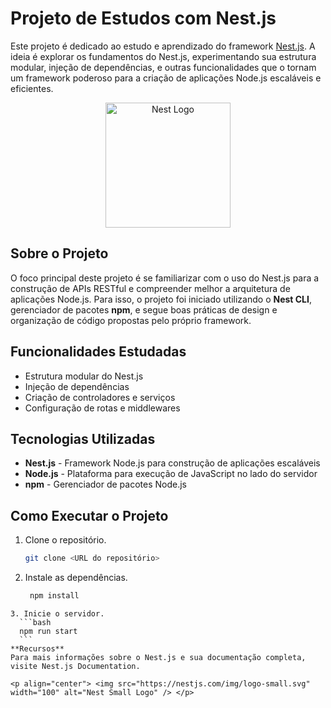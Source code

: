 # Projeto de Estudos com Nest.js

Este projeto é dedicado ao estudo e aprendizado do framework [Nest.js](https://nestjs.com/). A ideia é explorar os fundamentos do Nest.js, experimentando sua estrutura modular, injeção de dependências, e outras funcionalidades que o tornam um framework poderoso para a criação de aplicações Node.js escaláveis e eficientes.

<p align="center">
  <a href="https://nestjs.com/" target="blank"><img src="https://nestjs.com/img/logo_text.svg" width="200" alt="Nest Logo" /></a>
</p>

## Sobre o Projeto

O foco principal deste projeto é se familiarizar com o uso do Nest.js para a construção de APIs RESTful e compreender melhor a arquitetura de aplicações Node.js. Para isso, o projeto foi iniciado utilizando o **Nest CLI**, gerenciador de pacotes **npm**, e segue boas práticas de design e organização de código propostas pelo próprio framework.

## Funcionalidades Estudadas

- Estrutura modular do Nest.js
- Injeção de dependências
- Criação de controladores e serviços
- Configuração de rotas e middlewares

## Tecnologias Utilizadas

- **Nest.js** - Framework Node.js para construção de aplicações escaláveis
- **Node.js** - Plataforma para execução de JavaScript no lado do servidor
- **npm** - Gerenciador de pacotes Node.js

## Como Executar o Projeto

1. Clone o repositório.
   ```bash
   git clone <URL do repositório>
   ``` 
2. Instale as dependências.

   ```bash
    npm install
  ```
3. Inicie o servidor.
    ```bash
    npm run start
    ```
**Recursos**
Para mais informações sobre o Nest.js e sua documentação completa, visite Nest.js Documentation.

<p align="center"> <img src="https://nestjs.com/img/logo-small.svg" width="100" alt="Nest Small Logo" /> </p>